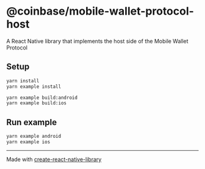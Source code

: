 # @coinbase/mobile-wallet-protocol-host

A React Native library that implements the host side of the Mobile Wallet Protocol

## Setup
```sh
yarn install
yarn example install

yarn example build:android
yarn example build:ios
```

## Run example
```sh
yarn example android
yarn example ios
```

---

Made with [create-react-native-library](https://github.com/callstack/react-native-builder-bob)
